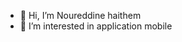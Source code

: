 - 👋 Hi, I’m Noureddine haithem
- 👀 I’m interested in application mobile 

<!---
Norldinho/Norldinho is a ✨ special ✨ repository because its `README.md` (this file) appears on your GitHub profile.
You can click the Preview link to take a look at your changes.
--->
